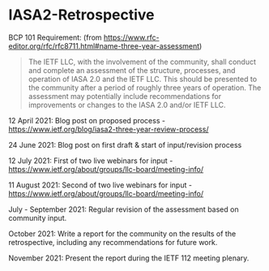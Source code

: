 # IASA2-Retrospective

BCP 101 Requirement: (from https://www.rfc-editor.org/rfc/rfc8711.html#name-three-year-assessment)
> The IETF LLC, with the involvement of the community, shall conduct and complete an assessment of the structure, processes, and operation of IASA 2.0 and the IETF LLC. This should be presented to the community after a period of roughly three years of operation. The assessment may potentially include recommendations for improvements or changes to the IASA 2.0 and/or IETF LLC. 

12 April 2021: Blog post on proposed process - https://www.ietf.org/blog/iasa2-three-year-review-process/

24 June 2021: Blog post on first draft & start of input/revision process

12 July 2021: First of two live webinars for input - https://www.ietf.org/about/groups/llc-board/meeting-info/

11 August 2021: Second of two live webinars for input - https://www.ietf.org/about/groups/llc-board/meeting-info/

July - September 2021: Regular revision of the assessment based on community input.

October 2021: Write a report for the community on the results of the retrospective, including any recommendations for future work.

November 2021: Present the report during the IETF 112 meeting plenary.
